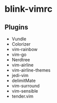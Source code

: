 # blink-vimrc

## Plugins

* Vundle
* Colorizer
* vim-rainbow
* vim-go
* Nerdtree
* vim-airline
* vim-airline-themes
* jedi-vim
* delimitMate
* vim-surround
* vim-sensible
* tender.vim
